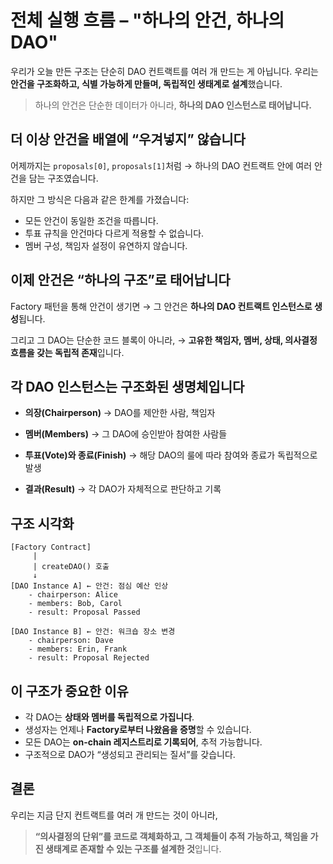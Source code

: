 # 전체 실행 흐름 – "하나의 안건, 하나의 DAO"

우리가 오늘 만든 구조는 단순히 DAO 컨트랙트를 여러 개 만드는 게 아닙니다.
우리는 **안건을 구조화하고, 식별 가능하게 만들며, 독립적인 생태계로 설계**했습니다.

> 하나의 안건은 단순한 데이터가 아니라,
> **하나의 DAO 인스턴스로 태어납니다.**

## 더 이상 안건을 배열에 “우겨넣지” 않습니다

어제까지는 `proposals[0]`, `proposals[1]`처럼
→ 하나의 DAO 컨트랙트 안에 여러 안건을 담는 구조였습니다.

하지만 그 방식은 다음과 같은 한계를 가졌습니다:

- 모든 안건이 동일한 조건을 따릅니다.
- 투표 규칙을 안건마다 다르게 적용할 수 없습니다.
- 멤버 구성, 책임자 설정이 유연하지 않습니다.

## 이제 안건은 “하나의 구조”로 태어납니다

Factory 패턴을 통해 안건이 생기면
→ 그 안건은 **하나의 DAO 컨트랙트 인스턴스로 생성**됩니다.

그리고 그 DAO는 단순한 코드 블록이 아니라,
→ **고유한 책임자, 멤버, 상태, 의사결정 흐름을 갖는 독립적 존재**입니다.

## 각 DAO 인스턴스는 구조화된 생명체입니다

- **의장(Chairperson)**
  → DAO를 제안한 사람, 책임자

- **멤버(Members)**
  → 그 DAO에 승인받아 참여한 사람들

- **투표(Vote)와 종료(Finish)**
  → 해당 DAO의 룰에 따라 참여와 종료가 독립적으로 발생

- **결과(Result)**
  → 각 DAO가 자체적으로 판단하고 기록

## 구조 시각화

```
[Factory Contract]
     |
     | createDAO() 호출
     ↓
[DAO Instance A] ← 안건: 점심 예산 인상
    - chairperson: Alice
    - members: Bob, Carol
    - result: Proposal Passed

[DAO Instance B] ← 안건: 워크숍 장소 변경
    - chairperson: Dave
    - members: Erin, Frank
    - result: Proposal Rejected
```

## 이 구조가 중요한 이유

- 각 DAO는 **상태와 멤버를 독립적으로 가집니다**.
- 생성자는 언제나 **Factory로부터 나왔음을 증명**할 수 있습니다.
- 모든 DAO는 **on-chain 레지스트리로 기록되어**, 추적 가능합니다.
- 구조적으로 DAO가 “생성되고 관리되는 질서”를 갖습니다.

## 결론

우리는 지금 단지 컨트랙트를 여러 개 만드는 것이 아니라,

> **“의사결정의 단위”를 코드로 객체화하고,
> 그 객체들이 추적 가능하고, 책임을 가진 생태계로 존재할 수 있는 구조를 설계한 것**입니다.

